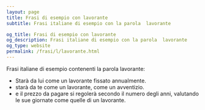 ```yaml
---
layout: page
title: Frasi di esempio con lavorante 
subtitle: Frasi italiane di esempio con la parola  lavorante

og_title: Frasi di esempio con lavorante 
og_description: Frasi italiane di esempio con la parola  lavorante
og_type: website
permalink: /frasi/l/lavorante.html
---
```


Frasi italiane di esempio contenenti la parola lavorante:


- Starà da lui come un lavorante fissato annualmente.
- starà da te come un lavorante, come un avventizio.
- e il prezzo da pagare si regolerà secondo il numero degli anni, valutando le sue giornate come quelle di un lavorante.
